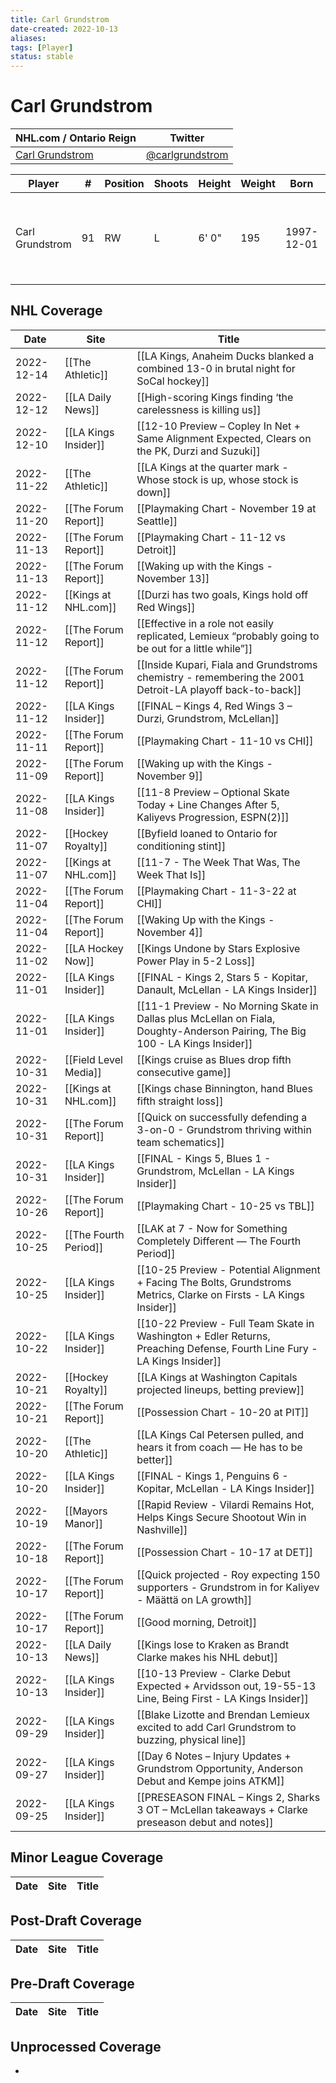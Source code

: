 ```yaml
---
title: Carl Grundstrom
date-created: 2022-10-13
aliases: 
tags: [Player]
status: stable
---
```


# Carl Grundstrom

| NHL.com / Ontario Reign                                                 | Twitter                                 |
| ----------------------------------------------------------------------- | --------------------------------------- |
|[Carl Grundstrom](https://www.nhl.com/player/carl-grundstrom-8479336) | [@carlgrundstrom](https://twitter.com/carlgrundstrom)

| Player          | \#  | Position | Shoots | Height | Weight | Born       | Birthplace | Draft                                    |
| --------------- | --- | -------- | ------ | ------ | ------ | ---------- | ---------- | ---------------------------------------- |
| Carl Grundstrom | 91  | RW       | L      | 6' 0"  | 195    | 1997-12-01 | Umea, SWE  | 2016 TOR, 2nd rd, 27th pk (57th overall) |




## NHL  Coverage
| Date       | Site                  | Title                                                                                                                          |
| ---------- | --------------------- | ------------------------------------------------------------------------------------------------------------------------------ |
| 2022-12-14 | [[The Athletic]] | [[LA Kings, Anaheim Ducks blanked a combined 13-0 in brutal night for SoCal hockey]] |
| 2022-12-12 | [[LA Daily News]]     | [[High-scoring Kings finding ‘the carelessness is killing us]]                                                                 |
| 2022-12-10 | [[LA Kings Insider]]  | [[12-10 Preview – Copley In Net + Same Alignment Expected, Clears on the PK, Durzi and Suzuki]]                                |
| 2022-11-22 | [[The Athletic]]      | [[LA Kings at the quarter mark - Whose stock is up, whose stock is down]]                                                      |
| 2022-11-20 | [[The Forum Report]]  | [[Playmaking Chart - November 19 at Seattle]]                                                                                  |
| 2022-11-13 | [[The Forum Report]]  | [[Playmaking Chart - 11-12 vs Detroit]]                                                                                        |
| 2022-11-13 | [[The Forum Report]]  | [[Waking up with the Kings - November 13]]                                                                                     |
| 2022-11-12 | [[Kings at NHL.com]]  | [[Durzi has two goals, Kings hold off Red Wings]]                                                                              |
| 2022-11-12 | [[The Forum Report]]  | [[Effective in a role not easily replicated, Lemieux “probably going to be out for a little while”]]                           |
| 2022-11-12 | [[The Forum Report]]  | [[Inside Kupari, Fiala and Grundstroms chemistry - remembering the 2001 Detroit-LA playoff back-to-back]]                      |
| 2022-11-12 | [[LA Kings Insider]]  | [[FINAL – Kings 4, Red Wings 3 – Durzi, Grundstrom, McLellan]]                                                                 |
| 2022-11-11 | [[The Forum Report]]  | [[Playmaking Chart - 11-10 vs CHI]]                                                                                            |
| 2022-11-09 | [[The Forum Report]]  | [[Waking up with the Kings - November 9]]                                                                                      |
| 2022-11-08 | [[LA Kings Insider]]  | [[11-8 Preview – Optional Skate Today + Line Changes After 5, Kaliyevs Progression, ESPN(2)]]                                  |
| 2022-11-07 | [[Hockey Royalty]]    | [[Byfield loaned to Ontario for conditioning stint]]                                                                           |
| 2022-11-07 | [[Kings at NHL.com]]  | [[11-7 - The Week That Was, The Week That Is]]                                                                                 |
| 2022-11-04 | [[The Forum Report]]  | [[Playmaking Chart - 11-3-22 at CHI]]                                                                                          |
| 2022-11-04 | [[The Forum Report]]  | [[Waking Up with the Kings - November 4]]                                                                                      |
| 2022-11-02 | [[LA Hockey Now]]     | [[Kings Undone by Stars Explosive Power Play in 5-2 Loss]]                                                                     |
| 2022-11-01 | [[LA Kings Insider]]  | [[FINAL - Kings 2, Stars 5 - Kopitar, Danault, McLellan - LA Kings Insider]]                                                   |
| 2022-11-01 | [[LA Kings Insider]]  | [[11-1 Preview - No Morning Skate in Dallas plus McLellan on Fiala, Doughty-Anderson Pairing, The Big 100 - LA Kings Insider]] |
| 2022-10-31 | [[Field Level Media]] | [[Kings cruise as Blues drop fifth consecutive game]]                                                                          |
| 2022-10-31 | [[Kings at NHL.com]]  | [[Kings chase Binnington, hand Blues fifth straight loss]]                                                                     |
| 2022-10-31 | [[The Forum Report]]  | [[Quick on successfully defending a 3-on-0 - Grundstrom thriving within team schematics]]                                      |
| 2022-10-31 | [[LA Kings Insider]]  | [[FINAL - Kings 5, Blues 1 - Grundstrom, McLellan - LA Kings Insider]]                                                         |
| 2022-10-26 | [[The Forum Report]]  | [[Playmaking Chart - 10-25 vs TBL]]                                                                                            |
| 2022-10-25 | [[The Fourth Period]] | [[LAK at 7 - Now for Something Completely Different — The Fourth Period]]                                                      |
| 2022-10-25 | [[LA Kings Insider]]  | [[10-25 Preview - Potential Alignment + Facing The Bolts, Grundstroms Metrics, Clarke on Firsts - LA Kings Insider]]           |
| 2022-10-22 | [[LA Kings Insider]]  | [[10-22 Preview - Full Team Skate in Washington + Edler Returns, Preaching Defense, Fourth Line Fury - LA Kings Insider]]      |
| 2022-10-21 | [[Hockey Royalty]]    | [[LA Kings at Washington Capitals projected lineups, betting preview]]                                                         |
| 2022-10-21 | [[The Forum Report]]  | [[Possession Chart - 10-20 at PIT]]                                                                                            |
| 2022-10-20 | [[The Athletic]]      | [[LA Kings Cal Petersen pulled, and hears it from coach — He has to be better]]                                                |
| 2022-10-20 | [[LA Kings Insider]]  | [[FINAL - Kings 1, Penguins 6 - Kopitar, McLellan - LA Kings Insider]]                                                         |
| 2022-10-19 | [[Mayors Manor]]      | [[Rapid Review - Vilardi Remains Hot, Helps Kings Secure Shootout Win in Nashville]]                                           |
| 2022-10-18 | [[The Forum Report]]  | [[Possession Chart - 10-17 at DET]]                                                                                            |
| 2022-10-17 | [[The Forum Report]]  | [[Quick projected - Roy expecting 150 supporters - Grundstrom in for Kaliyev - Määttä on LA growth]]                           |
| 2022-10-17 | [[The Forum Report]]  | [[Good morning, Detroit]]                                                                                                      |
| 2022-10-13 | [[LA Daily News]]     | [[Kings lose to Kraken as Brandt Clarke makes his NHL debut]]                                                                  |
| 2022-10-13 | [[LA Kings Insider]]  | [[10-13 Preview - Clarke Debut Expected + Arvidsson out, 19-55-13 Line, Being First - LA Kings Insider]]                       |
| 2022-09-29 | [[LA Kings Insider]]  | [[Blake Lizotte and Brendan Lemieux excited to add Carl Grundstrom to buzzing, physical line]]                                 |
| 2022-09-27 | [[LA Kings Insider]]  | [[Day 6 Notes – Injury Updates + Grundstrom Opportunity, Anderson Debut and Kempe joins ATKM]]                                 |
| 2022-09-25 | [[LA Kings Insider]]  | [[PRESEASON FINAL – Kings 2, Sharks 3 OT – McLellan takeaways + Clarke preseason debut and notes]]                          |


## Minor League Coverage
Date | Site |  Title
---|---|---



## Post-Draft Coverage
Date | Site |  Title
---|---|---



## Pre-Draft Coverage
Date | Site |  Title
---|---|---


## Unprocessed Coverage
- 
